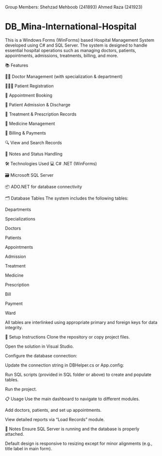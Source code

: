 Group Members:
Shehzad Mehboob (241893)
Ahmed Raza (241923)

# DB_Mina-International-Hospital

This is a Windows Forms (WinForms) based Hospital Management System developed using C# and SQL Server. The system is designed to handle essential hospital operations such as managing doctors, patients, appointments, admissions, treatments, billing, and more.

📚 Features

👨‍⚕️ Doctor Management (with specialization & department)

🧑‍🤝‍🧑 Patient Registration

📅 Appointment Booking

🏨 Patient Admission & Discharge

💉 Treatment & Prescription Records

💊 Medicine Management

🧾 Billing & Payments

🔍 View and Search Records

💬 Notes and Status Handling

🛠️ Technologies Used
💻 C# .NET (WinForms)

🗃️ Microsoft SQL Server

📦 ADO.NET for database connectivity

🗂️ Database Tables
The system includes the following tables:

Departments

Specializations

Doctors

Patients

Appointments

Admission

Treatment

Medicine

Prescription

Bill

Payment

Ward

All tables are interlinked using appropriate primary and foreign keys for data integrity.

🚀 Setup Instructions
Clone the repository or copy project files.

Open the solution in Visual Studio.

Configure the database connection:

Update the connection string in DBHelper.cs or App.config:

<connectionStrings>
  <add name="HospitalDB" connectionString="Data Source=DESKTOP-9MQ7O2S\SQLEXPRESS;Initial Catalog=HospitalDB;Integrated Security=True" providerName="System.Data.SqlClient" />
</connectionStrings>
Run SQL scripts (provided in SQL folder or above) to create and populate tables.

Run the project.

📋 Usage
Use the main dashboard to navigate to different modules.

Add doctors, patients, and set up appointments.

View detailed reports via “Load Records” module.

🔐 Notes
Ensure SQL Server is running and the database is properly attached.

Default design is responsive to resizing except for minor alignments (e.g., title label in main form).
